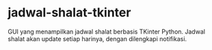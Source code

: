# jadwal-shalat-tkinter
GUI yang menampilkan jadwal shalat berbasis TKinter Python. Jadwal shalat akan update setiap harinya, dengan dilengkapi notifikasi.
